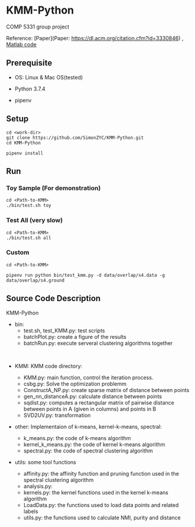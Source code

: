 # KMM-Python
COMP 5331 group project

Reference: [Paper](Paper: https://dl.acm.org/citation.cfm?id=3330846) ,  [Matlab code](https://github.com/CHLWR/KDD2019_K-Multiple-Means)



## Prerequisite

- OS: Linux & Mac OS(tested)

- Python 3.7.4

- pipenv

## Setup

```
cd <work-dir>
git clone https://github.com/SimonZYC/KMM-Python.git
cd KMM-Python

pipenv install
```

## Run
### Toy Sample (For demonstration)

```
cd <Path-to-KMM>
./bin/test.sh toy
```

### Test All (very slow)

```
cd <Path-to-KMM>
./bin/test.sh all
```

### Custom
```
cd <Path-to-KMM>

pipenv run python bin/test_kmm.py -d data/overlap/s4.data -g data/overlap/s4.ground

```
## Source Code Description

KMM-Python

- bin: 
  - test.sh, test_KMM.py: test scripts
  - batchPlot.py: create a figure of the results
  - batchRun.py: execute serveral clustering algorithms together

​	

- KMM: KMM code directory:
  - KMM.py: main function, control the iteration process.
  - csbg.py: Solve the optimization problemm
  - ConstructA_NP.py: create sparse matrix of distance between points
  - gen_nn_distanceA.py: calculate distance between points
  - sqdist.py: computes a rectangular matrix of pairwise distance between points in A (given in columns) and points in B
  - SVD2UV.py: transformation

- other: Implementaion of k-means, kernel-k-means, spectral:
  - k_means.py: the code of k-means algorithm
  - kernel_k_means.py: the code of kernel k-means algorithm
  - spectral.py: the code of spectral clustering algorithm

- utils: some tool functions
  - affinity.py: the affinity function and pruning function used in the spectral clustering algorithm
  - analysis.py:
  - kernels.py: the kernel functions used in the kernel k-means algorithm
  - LoadData.py: the functions used to load data points and related labels
  - utils.py: the functions used to calculate NMI, purity and distance

​		